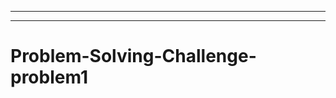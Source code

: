 ------------------------------------------------------------
-----------------------------------------------------------------------------------
# Problem-Solving-Challenge-problem1

